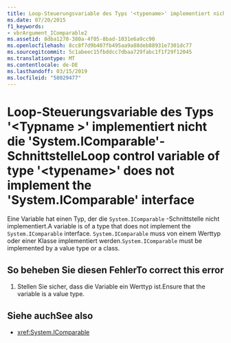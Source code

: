 ```yaml
---
title: Loop-Steuerungsvariable des Typs '<typename>' implementiert nicht die 'System.IComparable'-Schnittstelle
ms.date: 07/20/2015
f1_keywords:
- vbrArgument_IComparable2
ms.assetid: 8dba1270-380a-4f05-8bad-1031e6a9cc90
ms.openlocfilehash: 8cc8f7d9b407fb495aa9a88deb88931e7301dc77
ms.sourcegitcommit: 5c1abeec15fbddcc7dbaa729fabc1f1f29f12045
ms.translationtype: MT
ms.contentlocale: de-DE
ms.lasthandoff: 03/15/2019
ms.locfileid: "58029477"
---
```

# <a name="loop-control-variable-of-type-typename-does-not-implement-the-systemicomparable-interface"></a><span data-ttu-id="045e1-102">Loop-Steuerungsvariable des Typs '\<Typname >' implementiert nicht die 'System.IComparable'-Schnittstelle</span><span class="sxs-lookup"><span data-stu-id="045e1-102">Loop control variable of type '\<typename>' does not implement the 'System.IComparable' interface</span></span>
<span data-ttu-id="045e1-103">Eine Variable hat einen Typ, der die `System.IComparable` -Schnittstelle nicht implementiert.</span><span class="sxs-lookup"><span data-stu-id="045e1-103">A variable is of a type that does not implement the `System.IComparable` interface.</span></span> <span data-ttu-id="045e1-104">`System.IComparable` muss von einem Werttyp oder einer Klasse implementiert werden.</span><span class="sxs-lookup"><span data-stu-id="045e1-104">`System.IComparable` must be implemented by a value type or a class.</span></span>  
  
## <a name="to-correct-this-error"></a><span data-ttu-id="045e1-105">So beheben Sie diesen Fehler</span><span class="sxs-lookup"><span data-stu-id="045e1-105">To correct this error</span></span>  
  
1.  <span data-ttu-id="045e1-106">Stellen Sie sicher, dass die Variable ein Werttyp ist.</span><span class="sxs-lookup"><span data-stu-id="045e1-106">Ensure that the variable is a value type.</span></span>  
  
## <a name="see-also"></a><span data-ttu-id="045e1-107">Siehe auch</span><span class="sxs-lookup"><span data-stu-id="045e1-107">See also</span></span>

- <xref:System.IComparable>
